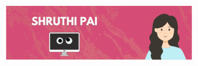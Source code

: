 [![MasterHead](https://github.com/ShruPai/ShruPai/blob/main/ezgif.com-gif-maker(1).gif)](https://github.com/ShruPai)
